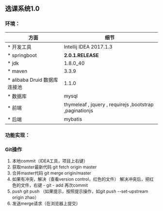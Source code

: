 ## 选课系统1.0

### 环境：

方面|细节
---|---
* 开发工具|Intellij IDEA 2017.1.3
* springboot|**2.0.1.RELEASE**
* jdk| 1.8.0_40
* maven| 3.3.9
* alibaba Druid 数据库连接池|1.1.0
* 数据库| mysql
* 前端|thymeleaf , jquery , requirejs ,bootstrap ,paginationjs
* 后端|mybatis

### 功能实现：

### Git操作

1. 本地commit（IDEA工具，项目上右键）
2. 获取master最新代码
    git fetch origin master
3. 合并master代码
    git merge origin/master
4. 如果有冲突，解决（查看version control，红色的文件）
    解决冲突后，把红色的文件，右键 - git - add 
    再次commit
5. push
    git push
    （如果提示，按照提示操作，如git push --set-upstream origin zhao）
6. 发送merge请求（在浏览器上提交）


